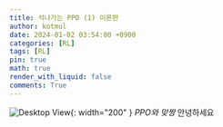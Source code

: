```yaml
---
title: 석나가는 PPO (1) 이론편
author: kotmul
date: 2024-01-02 03:54:00 +0900
categories: [RL]
tags: [RL]
pin: true
math: true
render_with_liquid: false
comments: True
---
```


![Desktop View](https://github.com/kotmul/blog-image/assets/71171652/e1dd01b8-d8da-4861-b1fd-e9fc7d0869b2){: width="200" } 
_PPO와 맞짱_
안녕하세요